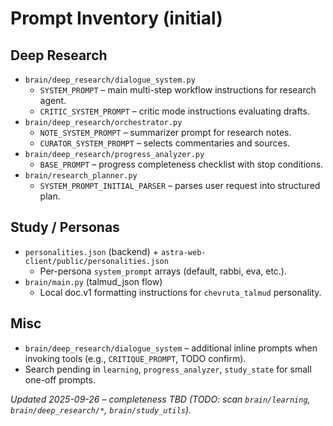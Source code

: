 # Prompt Inventory (initial)

## Deep Research
- `brain/deep_research/dialogue_system.py`
  - `SYSTEM_PROMPT` – main multi-step workflow instructions for research agent.
  - `CRITIC_SYSTEM_PROMPT` – critic mode instructions evaluating drafts.
- `brain/deep_research/orchestrator.py`
  - `NOTE_SYSTEM_PROMPT` – summarizer prompt for research notes.
  - `CURATOR_SYSTEM_PROMPT` – selects commentaries and sources.
- `brain/deep_research/progress_analyzer.py`
  - `BASE_PROMPT` – progress completeness checklist with stop conditions.
- `brain/research_planner.py`
  - `SYSTEM_PROMPT_INITIAL_PARSER` – parses user request into structured plan.

## Study / Personas
- `personalities.json` (backend) + `astra-web-client/public/personalities.json`
  - Per-persona `system_prompt` arrays (default, rabbi, eva, etc.).
- `brain/main.py` (talmud_json flow)
  - Local doc.v1 formatting instructions for `chevruta_talmud` personality.

## Misc
- `brain/deep_research/dialogue_system` – additional inline prompts when invoking tools (e.g., `CRITIQUE_PROMPT`, TODO confirm).
- Search pending in `learning`, `progress_analyzer`, `study_state` for small one-off prompts.

_Updated 2025-09-26 – completeness TBD (TODO: scan `brain/learning`, `brain/deep_research/*`, `brain/study_utils`)._
